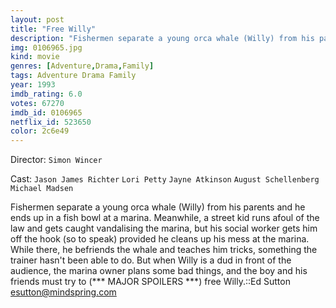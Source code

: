 ```yaml
---
layout: post
title: "Free Willy"
description: "Fishermen separate a young orca whale (Willy) from his parents and he ends up in a fish bowl at a marina. Meanwhile, a street kid runs afoul of the law and gets caught vandalising the marina, but his social worker gets him off the hook (so to speak) provided he cleans up his mess at the marina. While there, he befriends the whale and teaches him tricks, something the trainer hasn't been able to do. But when Willy is a dud in front of the audience, the marina owner plans so.."
img: 0106965.jpg
kind: movie
genres: [Adventure,Drama,Family]
tags: Adventure Drama Family 
year: 1993
imdb_rating: 6.0
votes: 67270
imdb_id: 0106965
netflix_id: 523650
color: 2c6e49
---
```

Director: `Simon Wincer`  

Cast: `Jason James Richter` `Lori Petty` `Jayne Atkinson` `August Schellenberg` `Michael Madsen` 

Fishermen separate a young orca whale (Willy) from his parents and he ends up in a fish bowl at a marina. Meanwhile, a street kid runs afoul of the law and gets caught vandalising the marina, but his social worker gets him off the hook (so to speak) provided he cleans up his mess at the marina. While there, he befriends the whale and teaches him tricks, something the trainer hasn't been able to do. But when Willy is a dud in front of the audience, the marina owner plans some bad things, and the boy and his friends must try to (*** MAJOR SPOILERS ***) free Willy.::Ed Sutton <esutton@mindspring.com>